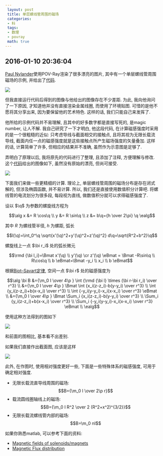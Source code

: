 ```yaml
---
 layout: post
 title: 单层螺线管周围的磁场
 categories:
 - 科
 tags:
 - 数理
 - povray
 math: true
---
```


## 2016-01-10 20:36:04

[Paul Nylander](http://bugman123.com/Physics/index.html)使用POV-Ray渲染了很多漂亮的图片, 其中有一个单层螺线管周围磁场的示例, 并给出了[代码](http://bugman123.com/Physics/Solenoid.zip).

![](https://jerkwin.github.io/pic/Solenoid.jpg)

但我直接运行代码后得到的图像与他给出的图像存在不少差距. 为此, 我向他询问了一下原因, 才知道他并没有直接渲染金属线圈, 而使用了环境贴图.
可惜的是他不愿将其分享出来, 因为要保留他的艺术特色. 这样的话, 我们只能自己来发挥了.

他所给的示例代码并不易理解, 且其中的好多数字都是直接写死的, 是magic number, 让人不解. 我自己研究了一下才明白, 他这段代码, 在计算磁感强度时采用的是一个很粗糙的近似: 只考虑导线与截面相交的接触点, 且将其视为无限长载流导线, 截面内任一点的磁感强度就是这些接触点所产生磁场强度的矢量叠加. 这样的话, 计算简单了许多, 但相应的结果并不准确, 虽然作为示意图是足够了.

弄明白了原理以后, 我将原先的代码进行了整理, 且添加了注释, 方便理解与修改. 这个[代码](/prog/solenoid.zip)给出的图像如下, 虽然没有原始的漂亮, 但尚可接受.

![](https://jerkwin.github.io/pic/Solenoid_1.png)

下面我们来做一些更精细的计算. 理论上, 单层螺线管周围的磁场分布是存在闭式解的, 但涉及椭圆函数, 并不易计算. 所以, 我们还是直接使用数值积分计算吧.
将螺线管的电流划分为很多段, 每段视为直线, 做数值积分就可以求得磁感强度了.

设以 $\q$ 为参数的螺旋线方程为

$$\alg
x &= R \cos\q \\
y &= R \sin\q \\
z &= b\q={h \over 2\pi} \q
\ealg$$

其中 $R$ 为螺线管半径, $h$ 为螺距, 弧长

$$l(\q)=\int_0^\q \sqrt{x'(\q)^2+y'(\q)^2+z'(\q)^2} d\q=\sqrt{R^2+b^2}\q$$

螺旋线上一点 $\bi r_i$ 处的弧长微元

$$\rmd {\bi l_i}=\Bmat x'(\q) \\ y'(\q) \cr z'(\q) \eBmat
= \Bmat -R\sin\q \\ R\cos\q \\ b \eBmat=\Bmat -y_i \\ x_i \\ b \eBmat$$

根据[Biot–Savart定律](https://en.wikipedia.org/wiki/Biot%E2%80%93Savart_law), 空间一点 $\bi r$ 处的磁感强度为

$$\alg
\bi B &={\m_0 I \over 4\p } \int {\rmd {\bi l} \times (\bi r-\bi r_i) \over r^3} \\
      &={\m_0 I \over 4\p } \Bmat
      \int {x_i(z-z_i)-b(y-y_i)  \over r^3} \\
      \int {y_i(z-z_i)+b(x-x_i)  \over r^3} \\
      \int {-y_i(y-y_i)-x_i(x-x_i) \over r^3}  
\eBmat \\
&={\m_0 I \over 4\p } \Bmat
      \Sum_i {x_i(z-z_i)-b(y-y_i)  \over r^3} \\
      \Sum_i {y_i(z-z_i)+b(x-x_i)  \over r^3} \\
      \Sum_i {-y_i(y-y_i)-x_i(x-x_i) \over r^3}  
\eBmat \\
\ealg$$

使用这种方法得到的图如下

![](https://jerkwin.github.io/pic/Solenoid_2.png)

和前面的图相比, 基本看不出差别.

如果我们直接作出截面图, 应该是这样

![](https://jerkwin.github.io/pic/Solenoid_3.png)

此外, 在作图时, 使用相对强度更好一些, 下面是一些特殊体系的磁感强度, 可用于确定相对强度.

- 无限长载流直导线周围的磁场: $$B={\m_0 I \over 2\p r}$$
- 载流圆线圈轴线上的磁场: $$B={\m_0 I R^2 \over 2 (R^2+x^2)^{3/2}}$$
- 无限长载流螺线管内部的磁场: $$B=\m_0 nI$$

如果你熟悉matlab, 可以参考下面的资料:

- [Magnetic fields of solenoids/magnets](http://www.mathworks.com/matlabcentral/fileexchange/53071-magnetic-fields-of-solenoids-magnets)
- [Magnetic Flux distribution](http://www.mathworks.com/matlabcentral/fileexchange/34785-magnetic-flux-distribution)

